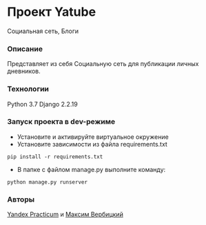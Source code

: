 # Проект Yatube
Социальная сеть, Блоги
### Описание
Представляет из себя Социальную сеть для публикации личных дневников.
### Технологии
Python 3.7
Django 2.2.19
### Запуск проекта в dev-режиме
- Установите и активируйте виртуальное окружение
- Установите зависимости из файла requirements.txt
```
pip install -r requirements.txt
``` 
- В папке с файлом manage.py выполните команду:
```
python manage.py runserver
```
### Авторы
[Yandex Practicum] и [Максим Вербицкий]

[//]: # (Это реализация ссылок, использованных в теле этой заметки и они необходимы для работы markdown processor.)

   [Yandex Practicum]: <https://practicum.yandex.ru/>
   [Максим Вербицкий]: <https://www.facebook.com/maks.verbitskii/>
